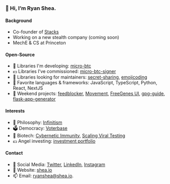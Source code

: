 ### 👋 Hi, I’m Ryan Shea.

#### Background

- Co-founder of [Stacks](https://www.stacks.co/)
- Working on a new stealth company (coming soon)
- MechE & CS at Princeton

#### Open-Source

- 🧰 Libraries I'm developing: [micro-btc](https://github.com/micro-btc/micro-btc)
- 💵 Libraries I've commissioned: [micro-btc-signer](https://github.com/shea256/micro-btc-signer)
- 👀 Libraries looking for maintainers: [secret-sharing](https://github.com/shea256/secret-sharing), [emojicoding](https://github.com/shea256/emojicoding)
- 💞️ Favorite languages & frameworks: JavaScript, TypeScript, Python, React, NextJS
- 🚧 Weekend projects: [feedblocker](https://github.com/shea256/feedblocker), [Movement](https://github.com/shea256/movement-for-twitter), [FreeGenes UI](https://github.com/shea256/freegenes-js), [gpg-guide](https://github.com/shea256/gpg-guide), [flask-app-generator](https://github.com/shea256/flask-app-generator)

#### Interests

- 💭 Philosophy: [Infinitism](https://www.infinitism.com/)
- 🗳️ Democracy: [Voterbase](https://www.voterbase.com/)
- 🌱 Biotech: [Cybernetic Immunity](https://www.infinitefrontier.com/p/the-cybernetic-immune-system), [Scaling Viral Testing](https://www.infinitefrontier.com/p/solving-the-testing-crisis-with-math)
- 💵 Angel investing: [investment portfolio](https://www.shea.io/investments)

#### Contact

- 🐤 Social Media: [Twitter](https://twitter.com/ryaneshea), [LinkedIn](https://www.linkedin.com/in/ryaneshea/), [Instagram](https://www.instagram.com/ryaneshea/)
- 🔗 Website: [shea.io](https://www.shea.io/)
- 📫 Email: [ryanshea@shea.io](mailto:ryanshea@shea.io).
